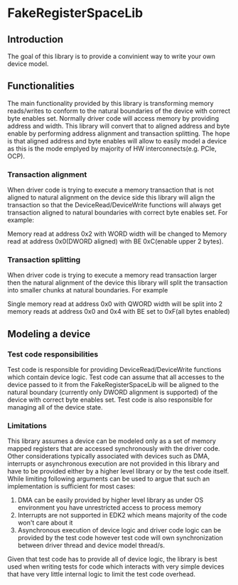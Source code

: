 # FakeRegisterSpaceLib

## Introduction

The goal of this library is to provide a convinient way to write your own device model.

## Functionalities

The main functionality provided by this library is transforming memory reads/writes to conform to the natural boundaries of the device with correct byte enables set. Normally driver code will access memory by providing address and width. This library will convert that to aligned address and byte enable by performing address alignment and transaction splitting. The hope is that aligned address and byte enables will allow to easily model a device as this is the mode emplyed by majority of HW interconnects(e.g. PCIe, OCP).

### Transaction alignment

When driver code is trying to execute a memory transaction that is not aligned to natural alignment on the device side this library will align the transaction
so that the DeviceRead/DeviceWrite functions will always get transaction aligned to natural boundaries with correct byte enables set. For example:

Memory read at address 0x2 with WORD width will be changed to Memory read at address 0x0(DWORD aligned) with BE 0xC(enable upper 2 bytes).

### Transaction splitting

When driver code is trying to execute a memory read transaction larger then the natural alignment of the device this library will split the transaction into smaller chunks at natural boundaries. For example

Single memory read at address 0x0 with QWORD width will be split into 2 memory reads at address 0x0 and 0x4 with BE set to 0xF(all bytes enabled)

## Modeling a device

### Test code responsibilities

Test code is responsible for providing DeviceRead/DeviceWrite functions which contain device logic. Test code can assume that all accesses to the device passed to it from the FakeRegisterSpaceLib will be aligned to the natural boundary (currently only DWORD alignment is supported) of the device with correct byte enables set. Test code is also responsible for managing all of the device state.

### Limitations

This library assumes a device can be modeled only as a set of memory mapped registers that are accessed synchronously with the driver code. Other considerations typically associated with devices such as DMA, interrupts or asynchronous execution are not provided in this library and have to be provided either by a higher level library or by the test code itself. While limiting following arguments can be used to argue that such an implementation is sufficient for most cases:

1. DMA can be easily provided by higher level library as under OS environment you have unrestricted access to process memory
2. Interrupts are not supported in EDK2 which means majority of the code won't care about it
3. Asynchronous execution of device logic and driver code logic can be provided by the test code however test code will own synchronization between driver thread and device model thread/s.

Given that test code has to provide all of device logic, the library is best used when writing tests for code which interacts with very simple devices that have very little internal logic to limit the test code overhead.
